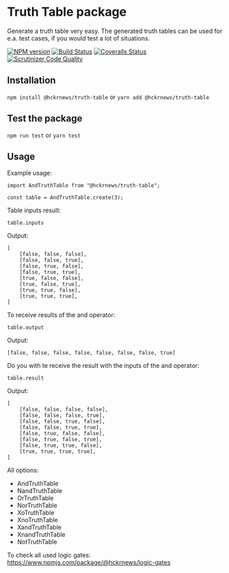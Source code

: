 # Truth Table package

Generate a truth table very easy.
The generated truth tables can be used for e.a. test cases, if you would test a lot of situations.

[![NPM version][npm-image]][npm-url] [![Build Status][travis-image]][travis-url] [![Coveralls Status][coveralls-image]][coveralls-url] [![Scrutinizer Code Quality][scrutinizer-image]][scrutinizer-url]

## Installation

`npm install @hckrnews/truth-table`
or
`yarn add @hckrnews/truth-table`

## Test the package

`npm run test`
or
`yarn test`

## Usage

Example usage:
```
import AndTruthTable from "@hckrnews/truth-table";

const table = AndTruthTable.create(3);
```

Table inputs result:
```
table.inputs
```
Output:
```
[
    [false, false, false],
    [false, false, true],
    [false, true, false],
    [false, true, true],
    [true, false, false],
    [true, false, true],
    [true, true, false],
    [true, true, true],
]
```

To receive results of the and operator:
```
table.output
```
Output:
```
[false, false, false, false, false, false, false, true]
```

Do you with te receive the result with the inputs of the and operator:
```
table.result
```
Output:
```
[
    [false, false, false, false],
    [false, false, false, true],
    [false, false, true, false],
    [false, false, true, true],
    [false, true, false, false],
    [false, true, false, true],
    [false, true, true, false],
    [true, true, true, true],
]
```

All options:
* AndTruthTable
* NandTruthTable
* OrTruthTable
* NorTruthTable
* XoTruthTable
* XnoTruthTable
* XandTruthTable
* XnandTruthTable
* NotTruthTable

To check all used logic gates:
https://www.npmjs.com/package/@hckrnews/logic-gates

[npm-url]: https://www.npmjs.com/package/@hckrnews/truth-table
[npm-image]: https://img.shields.io/npm/v/@hckrnews/truth-table.svg
[travis-url]: https://travis-ci.org/hckrnews/truth-table
[travis-image]: https://img.shields.io/travis/hckrnews/truth-table/master.svg
[coveralls-url]: https://coveralls.io/r/hckrnews/truth-table
[coveralls-image]: https://img.shields.io/coveralls/hckrnews/truth-table/master.svg
[scrutinizer-url]: https://scrutinizer-ci.com/g/hckrnews/truth-table/?branch=master
[scrutinizer-image]: https://scrutinizer-ci.com/g/hckrnews/truth-table/badges/quality-score.png?b=master
